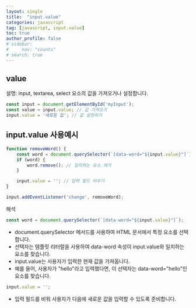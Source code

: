 ```yaml
---
layout: single
title:  "input.value"
categories: javascript
tag: [javascript, input.value]
toc: true
author_profile: false
# sidebar: 
#     nav: "counts"
# search: true
---
```

## value

설명: input, textarea, select 요소의 값을 가져오거나 설정합니다.

```javascript
const input = document.getElementById('myInput');
const value = input.value; // 값 가져오기
input.value = '새로운 값'; // 값 설정하기
```
## input.value 사용예시

```javascript
function removeWord() {
    const word = document.querySelector(`[data-word="${input.value}"]`); 
    if (word) {
        word.remove(); // 일치하는 요소 제거
    }

    input.value = ''; // 입력 필드 비우기
}

input.addEventListener('change', removeWord); 

```
해석
```javascript
const word = document.querySelector(`[data-word="${input.value}"]`); 
```
* document.querySelector 메서드를 사용하여 HTML 문서에서 특정 요소를 선택합니다.
* 선택자는 템플릿 리터럴을 사용하여 data-word 속성이 input.value와 일치하는 요소를 찾습니다.
* input.value는 사용자가 입력한 현재 값을 가져옵니다.
* 예를 들어, 사용자가 "hello"라고 입력했다면, 이 선택자는 data-word="hello"인 요소를 찾습니다.

```javascript
input.value = '';
```
* 입력 필드를 비워 사용자가 다음에 새로운 값을 입력할 수 있도록 준비합니다.